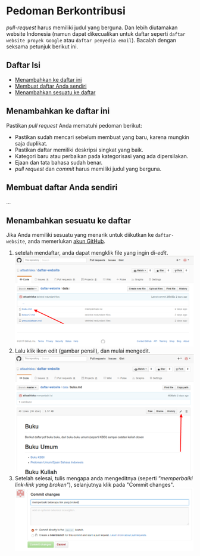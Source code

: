 # Pedoman Berkontribusi

*pull-request* harus memiliki judul yang berguna. Dan lebih diutamakan website Indonesia (namun dapat dikecualikan untuk daftar seperti `daftar website proyek Google` atau `daftar penyedia email`). Bacalah dengan seksama petunjuk berikut ini.

## Daftar Isi
* [Menambahkan ke daftar ini](#menambahkan-ke-daftar-ini)
* [Membuat daftar Anda sendiri](#membuat-daftar-anda-sendiri)
* [Menambahkan sesuatu ke daftar](#menambahkan-sesuatu-ke-daftar)

## Menambahkan ke daftar ini

Pastikan *pull request* Anda mematuhi pedoman berikut:

* Pastikan sudah mencari sebelum membuat yang baru, karena mungkin saja duplikat.
* Pastikan daftar memiliki deskripsi singkat yang baik.
* Kategori baru atau perbaikan pada kategorisasi yang ada dipersilakan.
* Ejaan dan tata bahasa sudah benar.
* *pull request* dan *commit* harus memiliki judul yang berguna.

## Membuat daftar Anda sendiri

...

## Menambahkan sesuatu ke daftar

Jika Anda memiliki sesuatu yang menarik untuk diikutkan ke `daftar-website`, anda memerlukan [akun GitHub](https://github.com/join).

1. setelah mendaftar, anda dapat mengklik file yang ingin di-*edit*. ![klik file](/media/edit1.png)
2. Lalu klik ikon edit (gambar pensil), dan mulai mengedit. ![mengedit file](/media/edit2.png)
3. Setelah selesai, tulis mengapa anda mengeditnya (seperti *"memperbaiki link-link yang broken"*), selanjutnya klik pada "Commit changes". ![beri alasan](/media/edit3.png)


